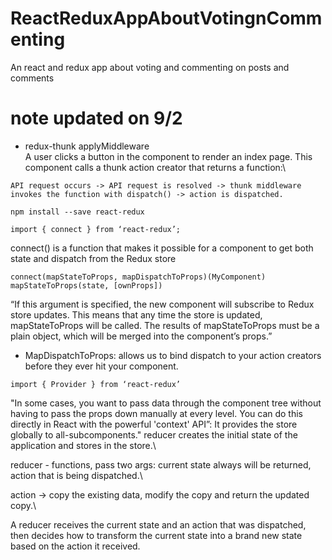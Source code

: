 # ReactReduxAppAboutVotingnCommenting
An react and redux app about voting and commenting on posts and comments

# note updated on 9/2
- redux-thunk
applyMiddleware\
A user clicks a button in the component to render an index page. This component calls a thunk action creator that returns a function:\
```
API request occurs -> API request is resolved -> thunk middleware invokes the function with dispatch() -> action is dispatched.
```
```
npm install --save react-redux
```
```
import { connect } from ‘react-redux’;
```
connect() is a function that makes it possible for a component to get both state and dispatch from the Redux store
```
connect(mapStateToProps, mapDispatchToProps)(MyComponent)
mapStateToProps(state, [ownProps])
```
“If this argument is specified, the new component will subscribe to Redux store updates. This means that any time the store is updated, mapStateToProps will be called. The results of mapStateToProps must be a plain object, which will be merged into the component’s props.”
- MapDispatchToProps: allows us to bind dispatch to your action creators before they ever hit your component.
```
import { Provider } from ‘react-redux’
```
"In some cases, you want to pass data through the component tree without having to pass the props down manually at every level. You can do this directly in React with the powerful 'context' API”: It provides the store globally to all-subcomponents."
reducer creates the initial state of the application and stores in the store.\

reducer - functions, pass two args: current state always will be returned, action that is being dispatched.\

action -> copy the existing data, modify the copy and return the updated copy.\

A reducer receives the current state and an action that was dispatched, then decides how to transform the current state into a brand new state based on the action it received.
